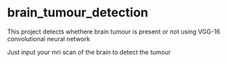 # brain_tumour_detection
This project detects whethere brain tumour is present or not using VGG-16 convolutional neural network


Just input your mri scan of the brain to detect the tumour
